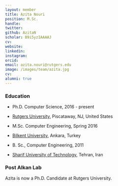 ```yaml
---
layout: member
title: Azita Nouri
position: M.Sc. 
handle: 
twitter:
github: AzitaN
scholar: B9i5yzIAAAAJ
cv: 
website: 
linkedin: 
instagram:
orcid: 
email: azita.nouri@rutgers.edu
image: /images/team/azita.jpg
cv: 
alumni: true
---
```


### Education

- Ph.D. Computer Science, 2016 - present 
 - [Rutgers University](https://www.cs.rutgers.edu/), Piscataway, NJ, United States

- M.Sc. Computer Engineering, Spring 2016
 - [Bilkent University](http://www.cs.bilkent.edu.tr/), Ankara, Turkey

- B. Sc., Computer Engineering,  2011
 - [Sharif University of Technology](http://ce.sharif.edu/), Tehran, Iran

### Post Alkan Lab

Azita is now a Ph.D. Candidate at Rutgers University.

